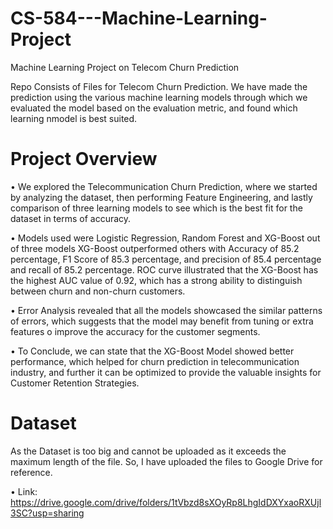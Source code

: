 # CS-584---Machine-Learning-Project
Machine Learning Project on Telecom Churn Prediction

Repo Consists of Files for Telecom Churn Prediction. We have made the prediction using the various machine learning models through which we evaluated the model based on the evaluation metric, and found which learning nmodel is best suited.

# Project Overview
• We explored the Telecommunication Churn Prediction, where we started by analyzing the dataset, then performing Feature Engineering, and lastly comparison of three learning models to see which is the best fit for the dataset in terms of accuracy.

• Models used were Logistic Regression, Random Forest and XG-Boost out of three models XG-Boost outperformed others with Accuracy of 85.2 percentage, F1 Score of 85.3 percentage, and precision of 85.4 percentage and recall of 85.2 percentage. ROC curve illustrated that the XG-Boost has the highest AUC value of 0.92, which has a strong ability to distinguish between churn and non-churn customers.

• Error Analysis revealed that all the models showcased the similar patterns of errors, which suggests that the model may benefit from tuning or extra features o improve the accuracy for the customer segments.

• To Conclude, we can state that the XG-Boost Model showed better performance, which helped for churn prediction in telecommunication industry, and further it can be optimized to provide the valuable insights for Customer Retention Strategies.


# Dataset

As the Dataset is too big and cannot be uploaded as it exceeds the maximum length of the file. So, I have uploaded the files to Google Drive for reference.

• Link: https://drive.google.com/drive/folders/1tVbzd8sXOyRp8LhgIdDXYxaoRXUjl3SC?usp=sharing

